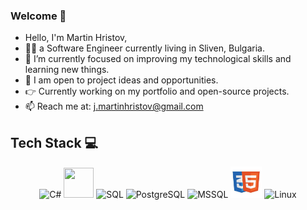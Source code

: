 ### Welcome 👋
- Hello, I'm Martin Hristov,
- 👨‍💻 a Software Engineer currently living in Sliven, Bulgaria.
- 🌱 I’m currently focused on improving my technological skills and learning new things.
- 👷 I am open to project ideas and opportunities.
- 👉 Currently working on my portfolio and open-source projects.
- 📫 Reach me at: j.martinhristov@gmail.com

## Tech Stack 💻
<p align="center">
<img title="C#" alt="C#" src="https://static-00.iconduck.com/assets.00/c-sharp-c-icon-1822x2048-wuf3ijab.png" width="42" height="44" />
<img title="Git" alt="" src="https://cdn.jsdelivr.net/gh/aaron-ai/ImageHosting@master/img/202203061326511.png" width="48" height="48" />
<img title="SQL" alt="SQL" src="https://upload.wikimedia.org/wikipedia/commons/8/87/Sql_data_base_with_logo.png" width="90" height="44" />
<img title="PostgreSQL" alt="PostgreSQL" src="https://upload.wikimedia.org/wikipedia/commons/thumb/2/29/Postgresql_elephant.svg/1200px-Postgresql_elephant.svg.png" width="48" height="48" />
<img title="MSSQL" alt="MSSQL" src="https://img.icons8.com/?size=512&id=laYYF3dV0Iew&format=png" width="48" height="48" />
<img title="HTML & CSS" alt="HTML & CSS" src="https://github.com/mhrstv/mhrstv/blob/main/img/htmlcss.png" width="50" height="50" />
<img title="Linux" alt="Linux" src="https://upload.wikimedia.org/wikipedia/commons/thumb/3/35/Tux.svg/1200px-Tux.svg.png" width="40" height="50" />
</p>
